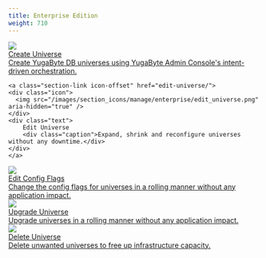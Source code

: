 ```yaml
---
title: Enterprise Edition
weight: 710
---
```


<div>
  <a class="section-link icon-offset" href="create-universe/">
    <div class="icon">
      <img src="/images/section_icons/manage/enterprise/create_universe.png" aria-hidden="true" />
    </div>
    <div class="text">
      Create Universe
      <div class="caption">Create YugaByte DB universes using YugaByte Admin Console's intent-driven orchestration.</div>
    </div>
  </a>

	<a class="section-link icon-offset" href="edit-universe/">
  	<div class="icon">
      <img src="/images/section_icons/manage/enterprise/edit_universe.png" aria-hidden="true" />
  	</div>
  	<div class="text">
  		Edit Universe
  		<div class="caption">Expand, shrink and reconfigure universes without any downtime.</div>
  	</div>
	</a>

  <a class="section-link icon-offset" href="edit-config/">
    <div class="icon">
      <img src="/images/section_icons/manage/enterprise/edit_flags.png" aria-hidden="true" />
    </div>
    <div class="text">
      Edit Config Flags
      <div class="caption">Change the config flags for universes in a rolling manner without any application impact.</div>
    </div>
  </a>

  <a class="section-link icon-offset" href="upgrade-universe/">
    <div class="icon">
      <img src="/images/section_icons/manage/enterprise/upgrade_universe.png" aria-hidden="true" />
    </div>
    <div class="text">
      Upgrade Universe
      <div class="caption">Upgrade universes in a rolling manner without any application impact.</div>
    </div>
  </a>

  <a class="section-link icon-offset" href="delete-universe/">
    <div class="icon">
      <img src="/images/section_icons/manage/enterprise/delete_universe.png" aria-hidden="true" />
    </div>
    <div class="text">
      Delete Universe
      <div class="caption">Delete unwanted universes to free up infrastructure capacity.</div>
    </div>
  </a>
</div>